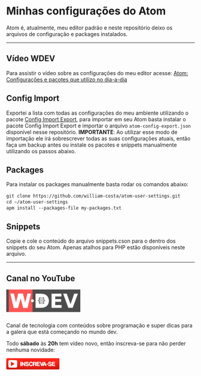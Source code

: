 # Minhas configurações do Atom

Atom é, atualmente, meu editor padrão e neste repositório deixo os arquivos de configuração e packages instalados.

_____________

## Vídeo WDEV

Para assistir o vídeo sobre as configurações do meu editor acesse: [Atom: Configurações e pacotes que utilizo no dia-a-dia](https://youtu.be/FehamPCLnjk)

## Config Import
Exportei a lista com todas as configurações do meu ambiente utilizando o pacote [Config Import Export](https://atom.io/packages/config-import-export), para importar em seu Atom basta instalar o pacote Config Import Export e importar o arquivo `atom-config-export.json` disponível nesse repositório.
**IMPORTANTE**: Ao utilizar esse modo de importação ele irá sobrescrever todas as suas configurações atuais, então faça um backup antes ou instale os pacotes e snippets manualmente utilizando os passos abaixo.

## Packages
Para instalar os packages manualmente basta rodar os comandos abaixo:

```shell
git clone https://github.com/william-costa/atom-user-settings.git
cd ~/atom-user-settings
apm install --packages-file my-packages.txt
```
## Snippets
Copie e cole o conteúdo do arquivo snippets.cson para o dentro dos snippets do seu Atom.
Apenas atalhos para PHP estão disponíveis neste arquivo.

___________________

## Canal no YouTube
<img height="60" style="margin-bottom:10px;" src="https://raw.githubusercontent.com/william-costa/william-costa/master/assets/images/logo-wdev.png">

Canal de tecnologia com conteúdos sobre programação e super dicas para a galera que está começando no mundo dev.

Todo **sábado** às **20h** tem vídeo novo, então inscreva-se para não perder nenhuma novidade:

<a href="https://youtube.com/wdevoficial"><img height="30" src="https://raw.githubusercontent.com/william-costa/william-costa/master/assets/images/subscribe-youtube.png"></a>
